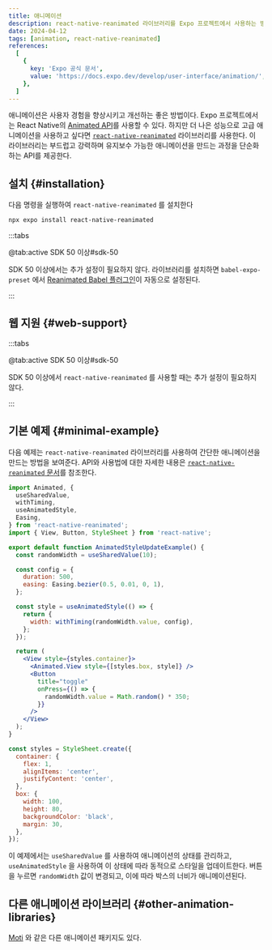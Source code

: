 ```yaml
---
title: 애니메이션
description: react-native-reanimated 라이브러리를 Expo 프로젝트에서 사용하는 방법을 알아본다.
date: 2024-04-12
tags: [animation, react-native-reanimated]
references:
  [
    {
      key: 'Expo 공식 문서',
      value: 'https://docs.expo.dev/develop/user-interface/animation/',
    },
  ]
---
```


애니메이션은 사용자 경험을 향상시키고 개선하는 좋은 방법이다. Expo 프로젝트에서는 React Native의 [Animated API](https://reactnative.dev/docs/next/animations)를 사용할 수 있다. 하지만 더 나은 성능으로 고급 애니메이션을 사용하고 싶다면 [`react-native-reanimated`](https://docs.swmansion.com/react-native-reanimated/) 라이브러리를 사용한다. 이 라이브러리는 부드럽고 강력하며 유지보수 가능한 애니메이션을 만드는 과정을 단순화하는 API를 제공한다.

## 설치 {#installation}

다음 명령을 실행하여 `react-native-reanimated` 를 설치한다

```bash
npx expo install react-native-reanimated
```

:::tabs

@tab:active SDK 50 이상#sdk-50

SDK 50 이상에서는 추가 설정이 필요하지 않다. 라이브러리를 설치하면 `babel-expo-preset` 에서 [Reanimated Babel 플러그인](https://docs.swmansion.com/react-native-reanimated/docs/fundamentals/glossary#reanimated-babel-plugin)이 자동으로 설정된다.

:::

## 웹 지원 {#web-support}

:::tabs

@tab:active SDK 50 이상#sdk-50

SDK 50 이상에서 `react-native-reanimated` 를 사용할 때는 추가 설정이 필요하지 않다.

:::

## 기본 예제 {#minimal-example}

다음 예제는 `react-native-reanimated` 라이브러리를 사용하여 간단한 애니메이션을 만드는 방법을 보여준다. API와 사용법에 대한 자세한 내용은 [`react-native-reanimated` 문서](https://docs.swmansion.com/react-native-reanimated/docs/fundamentals/your-first-animation)를 참조한다.

```jsx
import Animated, {
  useSharedValue,
  withTiming,
  useAnimatedStyle,
  Easing,
} from 'react-native-reanimated';
import { View, Button, StyleSheet } from 'react-native';

export default function AnimatedStyleUpdateExample() {
  const randomWidth = useSharedValue(10);

  const config = {
    duration: 500,
    easing: Easing.bezier(0.5, 0.01, 0, 1),
  };

  const style = useAnimatedStyle(() => {
    return {
      width: withTiming(randomWidth.value, config),
    };
  });

  return (
    <View style={styles.container}>
      <Animated.View style={[styles.box, style]} />
      <Button
        title="toggle"
        onPress={() => {
          randomWidth.value = Math.random() * 350;
        }}
      />
    </View>
  );
}

const styles = StyleSheet.create({
  container: {
    flex: 1,
    alignItems: 'center',
    justifyContent: 'center',
  },
  box: {
    width: 100,
    height: 80,
    backgroundColor: 'black',
    margin: 30,
  },
});
```

이 예제에서는 `useSharedValue` 를 사용하여 애니메이션의 상태를 관리하고, `useAnimatedStyle` 을 사용하여 이 상태에 따라 동적으로 스타일을 업데이트한다. 버튼을 누르면 `randomWidth` 값이 변경되고, 이에 따라 박스의 너비가 애니메이션된다.

## 다른 애니메이션 라이브러리 {#other-animation-libraries}

[Moti](https://moti.fyi/) 와 같은 다른 애니메이션 패키지도 있다.
